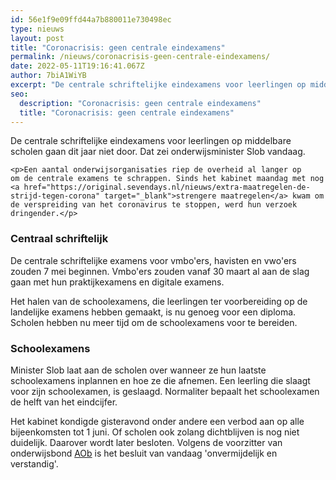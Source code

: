 ```yaml
---
id: 56e1f9e09ffd44a7b880011e730498ec
type: nieuws
layout: post
title: "Coronacrisis: geen centrale eindexamens"
permalink: /nieuws/coronacrisis-geen-centrale-eindexamens/
date: 2022-05-11T19:16:41.067Z
author: 7biA1WiYB
excerpt: "De centrale schriftelijke eindexamens voor leerlingen op middelbare scholen gaan dit jaar niet door. Dat zei onderwijsminister Slob vandaag.  "
seo:
  description: "Coronacrisis: geen centrale eindexamens"
  title: "Coronacrisis: geen centrale eindexamens"
---
```

De centrale schriftelijke eindexamens voor leerlingen op middelbare scholen gaan dit jaar niet door. Dat zei onderwijsminister Slob vandaag.  

    <p>Een aantal onderwijsorganisaties riep de overheid al langer op om de centrale examens te schrappen. Sinds het kabinet maandag met nog <a href="https://original.sevendays.nl/nieuws/extra-maatregelen-de-strijd-tegen-corona" target="_blank">strengere maatregelen</a> kwam om de verspreiding van het coronavirus te stoppen, werd hun verzoek dringender.</p>
<h3>Centraal schriftelijk</h3>
<p>De centrale schriftelijke examens voor vmbo'ers, havisten en vwo'ers zouden 7 mei beginnen. Vmbo'ers zouden vanaf 30 maart al aan de slag gaan met hun praktijkexamens en digitale examens.</p>
<p>Het halen van de schoolexamens, die leerlingen ter voorbereiding op de landelijke examens hebben gemaakt, is nu genoeg voor een diploma. Scholen hebben nu meer tijd om de schoolexamens voor te bereiden.</p>
<h3>Schoolexamens</h3>
<p>Minister Slob laat aan de scholen over wanneer ze hun laatste schoolexamens inplannen en hoe ze die afnemen. Een leerling die slaagt voor zijn schoolexamen, is geslaagd. Normaliter bepaalt het schoolexamen de helft van het eindcijfer.</p>
<p>Het kabinet kondigde gisteravond onder andere een verbod aan op alle bijeenkomsten tot 1 juni. Of scholen ook zolang dichtblijven is nog niet duidelijk. Daarover wordt later besloten. Volgens de voorzitter van onderwijsbond <a href="https://www.aob.nl/nieuws/slob-zet-streep-door-centrale-eindexamens/" target="_blank">AOb</a> is het besluit van vandaag 'onvermijdelijk en verstandig'.</p>  
